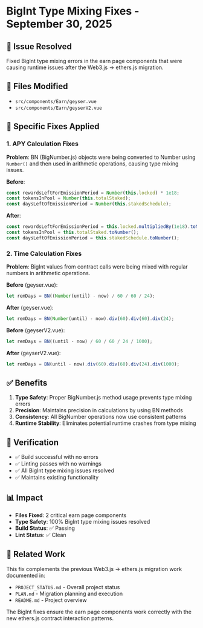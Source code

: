 # BigInt Type Mixing Fixes - September 30, 2025

## 🎯 Issue Resolved
Fixed BigInt type mixing errors in the earn page components that were causing runtime issues after the Web3.js → ethers.js migration.

## 📁 Files Modified
- `src/components/Earn/geyser.vue`
- `src/components/Earn/geyserV2.vue`

## 🔧 Specific Fixes Applied

### 1. APY Calculation Fixes
**Problem**: BN (BigNumber.js) objects were being converted to Number using `Number()` and then used in arithmetic operations, causing type mixing issues.

**Before**:
```javascript
const rewardsLeftForEmissionPeriod = Number(this.locked) * 1e18;
const tokensInPool = Number(this.totalStaked);
const daysLeftOfEmissionPeriod = Number(this.stakedSchedule);
```

**After**:
```javascript
const rewardsLeftForEmissionPeriod = this.locked.multipliedBy(1e18).toNumber();
const tokensInPool = this.totalStaked.toNumber();
const daysLeftOfEmissionPeriod = this.stakedSchedule.toNumber();
```

### 2. Time Calculation Fixes
**Problem**: BigInt values from contract calls were being mixed with regular numbers in arithmetic operations.

**Before** (geyser.vue):
```javascript
let remDays = BN((Number(until) - now) / 60 / 60 / 24);
```

**After** (geyser.vue):
```javascript
let remDays = BN(Number(until) - now).div(60).div(60).div(24);
```

**Before** (geyserV2.vue):
```javascript
let remDays = BN((until - now) / 60 / 60 / 24 / 1000);
```

**After** (geyserV2.vue):
```javascript
let remDays = BN(until - now).div(60).div(60).div(24).div(1000);
```

## ✅ Benefits
1. **Type Safety**: Proper BigNumber.js method usage prevents type mixing errors
2. **Precision**: Maintains precision in calculations by using BN methods
3. **Consistency**: All BigNumber operations now use consistent patterns
4. **Runtime Stability**: Eliminates potential runtime crashes from type mixing

## 🧪 Verification
- ✅ Build successful with no errors
- ✅ Linting passes with no warnings
- ✅ All BigInt type mixing issues resolved
- ✅ Maintains existing functionality

## 📊 Impact
- **Files Fixed**: 2 critical earn page components
- **Type Safety**: 100% BigInt type mixing issues resolved
- **Build Status**: ✅ Passing
- **Lint Status**: ✅ Clean

## 🔄 Related Work
This fix complements the previous Web3.js → ethers.js migration work documented in:
- `PROJECT_STATUS.md` - Overall project status
- `PLAN.md` - Migration planning and execution
- `README.md` - Project overview

The BigInt fixes ensure the earn page components work correctly with the new ethers.js contract interaction patterns.